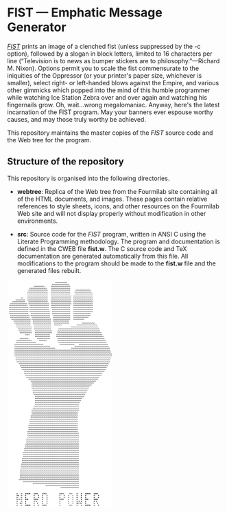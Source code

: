# FIST — Emphatic Message Generator

[*FIST*](https://www.fourmilab.ch/fist/)
prints an image of a clenched fist (unless suppressed by the -c
option), followed by a slogan in block letters, limited to 16
characters per line (“Television is to news as bumper stickers are to
philosophy.”—Richard M. Nixon).   Options permit you to scale the fist
commensurate to the iniquities of the Oppressor (or your printer's
paper size, whichever is smaller), select right- or left-handed blows
against the Empire, and various other gimmicks which popped into the
mind of this humble programmer while watching Ice Station Zebra over
and over again and watching his fingernails grow. Oh, wait…wrong
megalomaniac. Anyway, here's the latest incarnation of the FIST
program. May your banners ever espouse worthy causes, and may those
truly worthy be achieved.

This repository maintains the master copies of the *FIST* source code
and the Web tree for the program.

## Structure of the repository

This repository is organised into the following directories.

* **webtree**: Replica of the Web tree from the Fourmilab site
containing all of the HTML documents, and images.  These
pages contain relative references to style sheets, icons, and other
resources on the Fourmilab Web site and will not display properly
without modification in other environments.

* **src**: Source code for the *FIST* program, written in ANSI C
using the Literate Programming methodology.  The program and
documentation is defined in the CWEB file **fist.w**.  The C source
code and TeX documentation are generated automatically from this file.
All modifications to the program should be made to the **fist.w**
file and the generated files rebuilt.

![FIST](webtree/logo.png)
